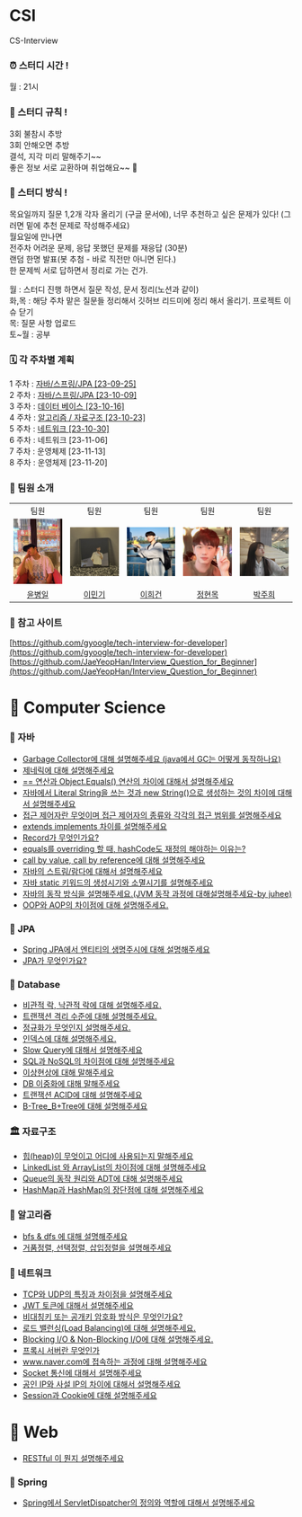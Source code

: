 # CSI

CS-Interview

### ⏰ 스터디 시간 !

월 : 21시

### 📄 스터디 규칙 !

3회 불참시 추방  
3회 안해오면 추방  
결석, 지각 미리 말해주기~~  
좋은 정보 서로 교환하며 취업해요~~ 🙂

### 📣 스터디 방식 !

목요일까지 질문 1,2개 각자 올리기 (구글 문서에), 너무 추천하고 싶은 문제가 있다! (그러면 밑에 추천 문제로 작성해주세요)  
월요일에 만나면  
전주차 어려운 문제, 응답 못했던 문제를 재응답 (30분)  
랜덤 한명 발표(봇 추첨 - 바로 직전만 아니면 된다.)  
한 문제씩 서로 답하면서 정리로 가는 건가.

월 : 스터디 진행 하면서 질문 작성, 문서 정리(노션과 같이)  
화,목 : 해당 주차 맡은 질문들 정리해서 깃허브 리드미에 정리 해서 올리기. 프로젝트 이슈 닫기  
목: 질문 사항 업로드  
토~월 : 공부

### 🗓️ 각 주차별 계획

1 주차 : [자바/스프링/JPA [23-09-25]](https://outline.mon0mon.xyz/s/c43e8aa5-e19f-4c0e-b547-eb408efb4726)\
2 주차 : [자바/스프링/JPA [23-10-09]](https://outline.mon0mon.xyz/s/0654d1d2-6b09-41f9-8c59-8c0cb7545aa4/doc/2-javajpa-VYJmbgsFY3)\
3 주차 : [데이터 베이스 [23-10-16]](https://outline.mon0mon.xyz/s/0654d1d2-6b09-41f9-8c59-8c0cb7545aa4/doc/3-1h2Gnn3WhT)\
4 주차 : [알고리즘 / 자료구조 [23-10-23]](https://outline.mon0mon.xyz/s/0654d1d2-6b09-41f9-8c59-8c0cb7545aa4/doc/4-slsNU1wD5T)\
5 주차 : [네트워크 [23-10-30]](https://outline.mon0mon.xyz/s/0654d1d2-6b09-41f9-8c59-8c0cb7545aa4/doc/5-anBNkwU7VC)\
6 주차 : 네트워크 [23-11-06]\
7 주차 : 운영체제 [23-11-13]\
8 주차 : 운영체제 [23-11-20]

### 👥 팀원 소개

<div>
<table>
  <tbody>
    <tr>
        <td align="center"> 팀원 </td>
        <td align="center"> 팀원 </td>
        <td align="center"> 팀원 </td>
        <td align="center"> 팀원 </td>
        <td align="center"> 팀원 </td>
    </tr>
    <tr>
     <td><img src="./docs/profile/윤병일.png" width="100px;" alt=""/><br> </td>
     <td><img src="./docs/profile/이민기.jpg" width="100px;" alt=""/><br> </td>
     <td><img src="./docs/profile/이희건.jpeg" width="100px;" alt=""/><br> </td>
     <td><img src="./docs/profile/정현목.jpeg" width="100px;" alt=""/><br> </td>
     <td><img src="./docs/profile/박주희.jpeg" width="100px;" alt=""/><br> </td>

</tr>
    <tr>
      <td align="center"><a href="https://github.com/YunByungil"> 윤병일 </a></td>
      <td align="center"><a href="https://github.com/mon0mon"> 이민기 </a></td>
      <td align="center"><a href="https://github.com/dlrjs2360"> 이희건 </a></td>
      <td align="center"><a href="https://github.com/Hyunmok-Chung"> 정현목</a></td>
      <td align="center"><a href="https://github.com/juhee77"> 박주희 </a></td>
    </tr>
  </tbody>
</table>
</div>

### 🔗 참고 사이트

[https://github.com/gyoogle/tech-interview-for-developer](https://github.com/gyoogle/tech-interview-for-developer)  
[https://github.com/JaeYeopHan/Interview_Question_for_Beginner](https://github.com/JaeYeopHan/Interview_Question_for_Beginner)

# 📌 Computer Science

### 🎯 자바

- [Garbage Collector에 대해 설명해주세요 (java에서 GC는 어떻게 동작하나요)](./Computer%20Science/Java/[Java]%20Garbage%20Collector에%20대해%20설명해주세요/index.md)
- [제네릭에 대해 설명해주세요](./Computer%20Science/Java/[Java]%20제네릭에%20대해%20설명해주세요/index.md)
- [== 연산과 Object.Equals() 연산의 차이에 대해서 설명해주세요](Computer%20Science%2FJava%2F%5BJAVA%5D%20%3D%3D%20%EC%97%B0%EC%82%B0%EA%B3%BC%20Object.Equals%28%29%20%EC%97%B0%EC%82%B0%EC%9D%98%20%EC%B0%A8%EC%9D%B4%EC%97%90%20%EB%8C%80%ED%95%B4%EC%84%9C%20%EC%84%A4%EB%AA%85%ED%95%B4%EC%A3%BC%EC%84%B8%EC%9A%94%2Findex.md)
- [자바에서 Literal String을 쓰는 것과 new String()으로 생성하는 것의 차이에 대해서 설명해주세요](<./Computer%20Science/Java/[Java]%20Literal%20String과%20new%20String()%20생성의%20차이를%20설명해주세요/index.md>)
- [접근 제어자란 무엇이며 접근 제어자의 종류와 각각의 접근 범위를 설명해주세요](Computer%20Science%2FJava%2F%5BJava%5D%20%EC%A0%91%EA%B7%BC%20%EC%A0%9C%EC%96%B4%EC%9E%90%EB%9E%80%20%EB%AC%B4%EC%97%87%EC%9D%B4%EB%A9%B0%20%EC%A0%91%EA%B7%BC%20%EC%A0%9C%EC%96%B4%EC%9E%90%EC%9D%98%20%EC%A2%85%EB%A5%98%EC%99%80%20%EA%B0%81%EA%B0%81%EC%9D%98%20%EC%A0%91%EA%B7%BC%20%EB%B2%94%EC%9C%84%EB%A5%BC%20%EC%84%A4%EB%AA%85%ED%95%B4%EC%A3%BC%EC%84%B8%EC%9A%94%2Findex.md)
- [extends implements 차이를 설명해주세요](./Computer%20Science/Java/[Java]%20extends%20implements%20차이를%20설명해주세요/index.md)
- [Record가 무엇인가요?](Computer%20Science%2FJava%2F%5BJava%5D%20Record%EA%B0%80%20%EB%AC%B4%EC%97%87%EC%9D%B8%EA%B0%80%EC%9A%94%3F%2Findex.md)
- [equals를 overriding 할 때, hashCode도 재정의 해야하는 이유는?](Computer%20Science%2FJava%2F%5BJava%5Dequals%EB%A5%BC%20overriding%20%ED%95%A0%20%EB%95%8C%20hashCode%EB%8F%84%20%EC%9E%AC%EC%A0%95%EC%9D%98%20%ED%95%B4%EC%95%BC%ED%95%98%EB%8A%94%20%EC%9D%B4%EC%9C%A0%2Findex.md)
- [call by value, call by reference에 대해 설명해주세요](Computer%20Science%2FJava%2F%5BJava%5Dcall%20by%20value-call%20by%20reference%EC%97%90%20%EB%8C%80%ED%95%B4%20%EC%84%A4%EB%AA%85%ED%95%B4%EC%A3%BC%EC%84%B8%EC%9A%94%2Findex.md)
- [자바의 스트림/람다에 대해서 설명해주세요](Computer%20Science%2FJava%2F%5BJava%5D%20%EC%9E%90%EB%B0%94%EC%9D%98%20%EC%8A%A4%ED%8A%B8%EB%A6%BC%EA%B3%BC%20%EB%9E%8C%EB%8B%A4%EC%97%90%20%EB%8C%80%ED%95%B4%20%EC%84%A4%EB%AA%85%ED%95%B4%EC%A3%BC%EC%84%B8%EC%9A%94%2Findex.md)
- [자바 static 키워드의 생성시기와 소멸시기를 설명해주세요](Computer%20Science%2FJava%2F%5BJava%5D%20static%20%ED%82%A4%EC%9B%8C%EB%93%9C%EC%9D%98%20%EC%83%9D%EC%84%B1%EC%8B%9C%EA%B8%B0%EC%99%80%20%EC%86%8C%EB%A9%B8%EC%8B%9C%EA%B8%B0%EB%A5%BC%20%EC%84%A4%EB%AA%85%ED%95%B4%EC%A3%BC%EC%84%B8%EC%9A%94%2Findex.md)
- [자바의 동작 방식을 설명해주세요.(JVM 동작 과정에 대해설명해주세요-by juhee)](Computer%20Science%2FJava%2F%5BJava%5D%20%C0%DA%B9%D9%C0%C7%20%B5%BF%C0%DB%20%B9%E6%BD%C4%C0%BB%20%BC%B3%B8%ED%C7%D8%C1%D6%BC%BC%BF%E4%2Findex.md)
- [OOP와 AOP의 차이점에 대해 설명해주세요.](Computer%20Science%2FJava%2F%5BJava%5D%20OOP%BF%CD%20AOP%C0%C7%20%C2%F7%C0%CC%C1%A1%BF%A1%20%B4%EB%C7%D8%20%BC%B3%B8%ED%C7%D8%C1%D6%BC%BC%BF%E4%2Findex.md)

### 🎯 JPA

- [Spring JPA에서 엔티티의 생명주시에 대해 설명해주세요](Computer%20Science%2FJPA%2F%5BJPA%5D%20Spring%20JPA%EC%97%90%EC%84%9C%20%EC%97%94%ED%8B%B0%ED%8B%B0%EC%9D%98%20%EC%83%9D%EB%AA%85%EC%A3%BC%EA%B8%B0%EC%97%90%20%EB%8C%80%ED%95%B4%20%EC%84%A4%EB%AA%85%ED%95%B4%EC%A3%BC%EC%84%B8%EC%9A%94%2Findex.md)
- [JPA가 무엇인가요?](./Computer%20Science/JPA/[JPA]JPA가%20무엇인가요/index.md)

### 📀 Database

- [비관적 락, 낙관적 락에 대해 설명해주세요.](./Computer%20Science/Database/[Database]비관적%20락,%20낙관적%20락에%20대해%20설명해주세요/index.md)
- [트랜잭션 격리 수준에 대해 설명해주세요.](./Computer%20Science/Database/[Database]트랜잭션%20격리%20수준에%20대해%20설명해주세요/index.md)
- [정규화가 무엇인지 설명해주세요.](./Computer%20Science/Database/[Database]정규화가%20무엇인지%20설명해주세요/index.md)
- [인덱스에 대해 설명해주세요.](Computer%20Science%2FDatabase%2F%5BDatabase%5D%EC%9D%B8%EB%8D%B1%EC%8A%A4%EC%97%90%20%EB%8C%80%ED%95%B4%20%EC%84%A4%EB%AA%85%ED%95%B4%EC%A3%BC%EC%84%B8%EC%9A%94%2Findex.md)
- [Slow Query에 대해서 설명해주세요](./Computer%20Science/Database/[Database]Slow%20Query에%20대해서%20설명해주세요/index.md)
- [SQL과 NoSQL의 차이점에 대해 설명해주세요](./Computer%20Science/Database/[Database]SQL과%20NoSQL의%20차이점에%20대해%20설명해주세요/index.md)
- [이상현상에 대해 말해주세요](Computer%20Science%2FDatabase%2F%5BDatabase%5D%EC%9D%B4%EC%83%81%ED%98%84%EC%83%81%EC%97%90%20%EB%8C%80%ED%95%B4%20%EB%A7%90%ED%95%B4%EC%A3%BC%EC%84%B8%EC%9A%94%2Findex.md)
- [DB 이중화에 대해 말해주세요](Computer%20Science%2FDatabase%2F%5BDatabase%5D%EC%9D%B4%EC%A4%91%ED%99%94%EC%97%90%20%EB%8C%80%ED%95%B4%20%EB%A7%90%ED%95%B4%EC%A3%BC%EC%84%B8%EC%9A%94%2Findex.md)
- [트랜잭션 ACID에 대해 설명해주세요](./Computer%20Science/Database/[Database]트랜잭션%20ACID에%20대해%20설명해주세요/index.md)
- [B-Tree_B+Tree에 대해 설명해주세요](Computer%20Science%2FDatabase%2F%5BDatabase%5DB-Tree_B%2BTree%EC%97%90%20%EB%8C%80%ED%95%B4%20%EC%84%A4%EB%AA%85%ED%95%B4%EC%A3%BC%EC%84%B8%EC%9A%94%2Findex.md)
### 🏛️ 자료구조

- [힙(heap)이 무엇이고 어디에 사용되는지 말해주세요](Computer%20Science%2FData%20Structure%2F%5BData%20Structure%5D%20%ED%9E%99%28heap%29%EC%9D%B4%20%EB%AC%B4%EC%97%87%EC%9D%B4%EA%B3%A0%20%EC%96%B4%EB%94%94%EC%97%90%20%EC%82%AC%EC%9A%A9%EB%90%98%EB%8A%94%EC%A7%80%20%EB%A7%90%ED%95%B4%EC%A3%BC%EC%84%B8%EC%9A%94%2Findex.md)
- [LinkedList 와 ArrayList의 차이점에 대해 설명해주세요](Computer%20Science%2FData%20Structure%2F%5BData%20Structure%5D%20LinkedList%20%EC%99%80%20ArrayList%EC%9D%98%20%EC%B0%A8%EC%9D%B4%EC%A0%90%EC%97%90%20%EB%8C%80%ED%95%B4%20%EC%84%A4%EB%AA%85%ED%95%B4%EC%A3%BC%EC%84%B8%EC%9A%94%2Findex.md)
- [Queue의 동작 원리와 ADT에 대해 설명해주세요](Computer%20Science%2FData%20Structure%2F%5BData%20Structure%5D%20Queue%EC%9D%98%20%EB%8F%99%EC%9E%91%20%EC%9B%90%EB%A6%AC%EC%99%80%20ADT%EC%97%90%20%EB%8C%80%ED%95%B4%20%EC%84%A4%EB%AA%85%ED%95%B4%EC%A3%BC%EC%84%B8%EC%9A%94%2Findex.md)
- [HashMap과 HashMap의 장단점에 대해 설명해주세요](Computer%20Science%2FData%20Structure%2F%5BData%20Structure%5D%20HashMap%EA%B3%BC%20HashMap%EC%9D%98%20%EC%9E%A5%EB%8B%A8%EC%A0%90%EC%97%90%20%EB%8C%80%ED%95%B4%20%EC%84%A4%EB%AA%85%ED%95%B4%EC%A3%BC%EC%84%B8%EC%9A%94%2Findex.md)

### 🧬 알고리즘

- [bfs & dfs 에 대해 설명해주세요](Computer%20Science%2FAlgorithm%2F%5BAlgorithm%5D%20bfs%20%26%20dfs%20%EC%97%90%20%EB%8C%80%ED%95%B4%20%EC%84%A4%EB%AA%85%ED%95%B4%EC%A3%BC%EC%84%B8%EC%9A%94%2Findex.md)
- [거품정렬, 선택정렬, 삽입정렬을 설명해주세요](Computer%20Science%2FAlgorithm%2F%5BAlgorithm%5D%20%EA%B1%B0%ED%92%88%EC%A0%95%EB%A0%AC%2C%20%EC%84%A0%ED%83%9D%EC%A0%95%EB%A0%AC%2C%20%EC%82%BD%EC%9E%85%EC%A0%95%EB%A0%AC%EC%9D%84%20%EC%84%A4%EB%AA%85%ED%95%B4%EC%A3%BC%EC%84%B8%EC%9A%94%2Findex.md)
### 🛜 네트워크

- [TCP와 UDP의 특징과 차이점을 설명해주세요](Computer%20Science%2FNetwork%2F%5BNetwork%5D%20TCP%EC%99%80%20UDP%EC%9D%98%20%ED%8A%B9%EC%A7%95%EA%B3%BC%20%EC%B0%A8%EC%9D%B4%EC%A0%90%EC%9D%84%20%EC%84%A4%EB%AA%85%ED%95%B4%EC%A3%BC%EC%84%B8%EC%9A%94%2Findex.md)
- [JWT 토큰에 대해서 설명해주세요](Computer%20Science%2FNetwork%2F%5BNetwork%5D%20JWT%20%ED%86%A0%ED%81%B0%EC%97%90%20%EB%8C%80%ED%95%B4%EC%84%9C%20%EC%84%A4%EB%AA%85%ED%95%B4%EC%A3%BC%EC%84%B8%EC%9A%94%2Findex.md)
- [비대칭키 또는 공개키 암호화 방식은 무엇인가요?](Computer%20Science%2FNetwork%2F%5BNetwork%5D%EB%B9%84%EB%8C%80%EC%B9%AD%ED%82%A4%20%EB%98%90%EB%8A%94%20%EA%B3%B5%EA%B0%9C%ED%82%A4%20%EC%95%94%ED%98%B8%ED%99%94%20%EB%B0%A9%EC%8B%9D%EC%9D%80%20%EB%AC%B4%EC%97%87%EC%9D%B8%EA%B0%80%EC%9A%94%2Findex.md)
- [로드 밸런싱(Load Balancing)에 대해 설명해주세요.](Computer%20Science%2FNetwork%2F%5BNetwork%5D%EB%A1%9C%EB%93%9C%20%EB%B0%B8%EB%9F%B0%EC%8B%B1%28Load%20Balancing%29%EC%97%90%20%EB%8C%80%ED%95%B4%20%EC%84%A4%EB%AA%85%ED%95%B4%EC%A3%BC%EC%84%B8%EC%9A%94%2Findex.md)
- [Blocking I/O & Non-Blocking I/O에 대해 설명해주세요.](Computer%20Science%2FNetwork%2F%5BNetwork%5DBlocking%20IO%20%26%20Non-Blocking%20IO%EC%97%90%20%EB%8C%80%ED%95%B4%20%EC%84%A4%EB%AA%85%ED%95%B4%EC%A3%BC%EC%84%B8%EC%9A%94%2Findex.md)
- [프록시 서버란 무엇인가 ](Computer%20Science%2FNetwork%2F%5BNetwork%5D%20%ED%94%84%EB%A1%9D%EC%8B%9C%20%EC%84%9C%EB%B2%84%EB%9E%80%20%EB%AC%B4%EC%97%87%EC%9D%B8%EA%B0%80%EC%9A%94%2Findex.md)
- [www.naver.com에 접속하는 과정에 대해 설명해주세요](Computer%20Science%2FNetwork%2F%5BNetwork%5D%20www.naver.com%EC%97%90%20%EC%A0%91%EC%86%8D%ED%95%98%EB%8A%94%20%EA%B3%BC%EC%A0%95%EC%97%90%20%EB%8C%80%ED%95%B4%20%EC%84%A4%EB%AA%85%ED%95%B4%EC%A3%BC%EC%84%B8%EC%9A%94%2Findex.md)
- [Socket 통신에 대해서 설명해주세요](Computer%20Science%2FNetwork%2F%5BNetwork%5D%20Socket%20%ED%86%B5%EC%8B%A0%EC%97%90%20%EB%8C%80%ED%95%B4%EC%84%9C%20%EC%84%A4%EB%AA%85%ED%95%B4%EC%A3%BC%EC%84%B8%EC%9A%94%2Findex.md)
- [공인 IP와 사설 IP의 차이에 대해서 설명해주세요](Computer%20Science%2FNetwork%2F%5BNetwork%5D%20%EA%B3%B5%EC%9D%B8%20IP%EC%99%80%20%EC%82%AC%EC%84%A4%20IP%EC%9D%98%20%EC%B0%A8%EC%9D%B4%EC%97%90%20%EB%8C%80%ED%95%B4%EC%84%9C%20%EC%84%A4%EB%AA%85%ED%95%B4%EC%A3%BC%EC%84%B8%EC%9A%94%2Findex.md)
- [Session과 Cookie에 대해 설명해주세요](Computer%20Science%2FNetwork%2F%5BNetwork%5D%20Session%EA%B3%BC%20Cookie%EC%97%90%20%EB%8C%80%ED%95%B4%20%EC%84%A4%EB%AA%85%ED%95%B4%EC%A3%BC%EC%84%B8%EC%9A%94%2Findex.md)

# 📌 Web

- [RESTful 이 뭔지 설명해주세요](./Web/[Web]%20RESTful%20이%20뭔지%20설명해주세요/index.md)

### 🎯 Spring

- [Spring에서 ServletDispatcher의 정의와 역할에 대해서 설명해주세요](./Web/Spring/[Spring]%20Spring에서%20DispatcherServlet의%20정의와%20역할에%20대해서%20설명해주세요/index.md)

